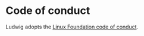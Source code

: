 Code of conduct
===============

Ludwig adopts the [Linux Foundation code of conduct](https://lfprojects.org/policies/code-of-conduct/).
